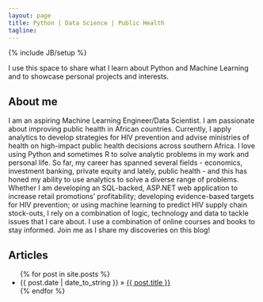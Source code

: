 ```yaml
---
layout: page
title: Python | Data Science | Public Health
tagline:
---
```

{% include JB/setup %}

I use this space to share what I learn about Python and Machine Learning and to showcase personal 
projects and interests. 

## About me

I am an aspiring Machine Learning Engineer/Data Scientist. I am passionate about improving public health
in African countries. Currently, I apply analytics to develop strategies for HIV prevention and advise 
ministries of health on high-impact public health decisions across southern Africa. I love using Python 
and sometimes R to solve analytic problems in my work and personal life. So far, my career has spanned
 several fields - economics, investment banking, private equity and lately, public health - and this has 
honed my ability to use analytics to solve a diverse range of problems. Whether I am developing an 
SQL-backed, ASP.NET web application to increase retail promotions’ profitability; developing evidence-based 
targets for HIV prevention; or using machine learning to predict HIV supply chain stock-outs, I rely on 
a combination of logic, technology and  data to tackle issues that I care about. I use a combination of 
online courses and books to stay informed. Join me as I share my discoveries on this blog!

    
## Articles
<ul class="posts">
  {% for post in site.posts %}
    <li><span>{{ post.date | date_to_string }}</span> &raquo; <a href="{{ BASE_PATH }}{{ post.url }}">{{ post.title }}</a></li>
  {% endfor %}
</ul>